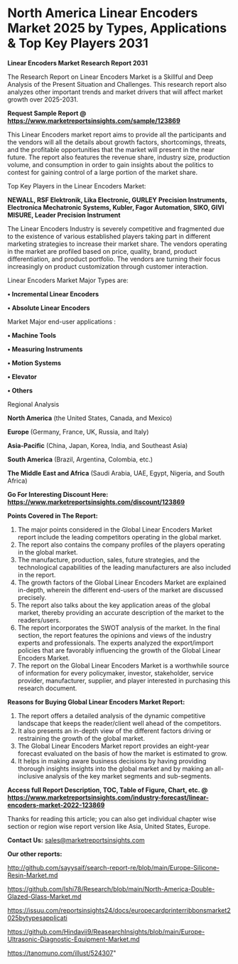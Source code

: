 # North America Linear Encoders Market 2025 by Types, Applications & Top Key Players 2031

<strong>Linear Encoders Market Research Report 2031</strong>

The Research Report on Linear Encoders Market is a Skillful and Deep Analysis of the Present Situation and Challenges. This research report also analyzes other important trends and market drivers that will affect market growth over 2025-2031.

<strong>Request Sample Report @ <a href=https://www.marketreportsinsights.com/sample/123869>https://www.marketreportsinsights.com/sample/123869</a></strong>

This Linear Encoders market report aims to provide all the participants and the vendors will all the details about growth factors, shortcomings, threats, and the profitable opportunities that the market will present in the near future. The report also features the revenue share, industry size, production volume, and consumption in order to gain insights about the politics to contest for gaining control of a large portion of the market share.

Top Key Players in the Linear Encoders Market:

<strong>NEWALL, RSF Elektronik, Lika Electronic, GURLEY Precision Instruments, Electronica Mechatronic Systems, Kubler, Fagor Automation, SIKO, GIVI MISURE, Leader Precision Instrument</strong>

The Linear Encoders Industry is severely competitive and fragmented due to the existence of various established players taking part in different marketing strategies to increase their market share. The vendors operating in the market are profiled based on price, quality, brand, product differentiation, and product portfolio. The vendors are turning their focus increasingly on product customization through customer interaction.

Linear Encoders Market Major Types are:

<strong>• Incremental Linear Encoders

• Absolute Linear Encoders</strong>

Market Major end-user applications :

<strong>• Machine Tools

• Measuring Instruments

• Motion Systems

• Elevator

• Others</strong>

Regional Analysis

</u><strong><b>North America</b></strong> (the United States, Canada, and Mexico)

<strong><b>Europe </b></strong>(Germany, France, UK, Russia, and Italy)

<strong><b>Asia-Pacific</b></strong> (China, Japan, Korea, India, and Southeast Asia)

<strong><b>South America</b></strong> (Brazil, Argentina, Colombia, etc.)

<strong><b>The Middle East and Africa</b></strong> (Saudi Arabia, UAE, Egypt, Nigeria, and South Africa)

<strong>Go For Interesting Discount Here: <a href=https://www.marketreportsinsights.com/discount/123869>https://www.marketreportsinsights.com/discount/123869</a></strong>

<strong>Points Covered in The Report:</strong>
<ol>
  <li>The major points considered in the Global Linear Encoders Market report include the leading competitors operating in the global market.</li>
  <li>The report also contains the company profiles of the players operating in the global market.</li>
  <li>The manufacture, production, sales, future strategies, and the technological capabilities of the leading manufacturers are also included in the report.</li>
  <li>The growth factors of the Global Linear Encoders Market are explained in-depth, wherein the different end-users of the market are discussed precisely.</li>
  <li>The report also talks about the key application areas of the global market, thereby providing an accurate description of the market to the readers/users.</li>
  <li>The report incorporates the SWOT analysis of the market. In the final section, the report features the opinions and views of the industry experts and professionals. The experts analyzed the export/import policies that are favorably influencing the growth of the Global Linear Encoders Market.</li>
  <li>The report on the Global Linear Encoders Market is a worthwhile source of information for every policymaker, investor, stakeholder, service provider, manufacturer, supplier, and player interested in purchasing this research document.</li>
</ol>
<strong>Reasons for Buying Global Linear Encoders Market Report:</strong>

<ol>
  <li>The report offers a detailed analysis of the dynamic competitive landscape that keeps the reader/client well ahead of the competitors.</li>
  <li>It also presents an in-depth view of the different factors driving or restraining the growth of the global market.</li>
  <li>The Global Linear Encoders Market report provides an eight-year forecast evaluated on the basis of how the market is estimated to grow.</li>
  <li>It helps in making aware business decisions by having providing thorough insights insights into the global market and by making an all-inclusive analysis of the key market segments and sub-segments.</li>
</ol>
<strong>Access full Report Description, TOC, Table of Figure, Chart, etc. @ <a href=https://www.marketreportsinsights.com/industry-forecast/linear-encoders-market-2022-123869>https://www.marketreportsinsights.com/industry-forecast/linear-encoders-market-2022-123869</a></strong>


Thanks for reading this article; you can also get individual chapter wise section or region wise report version like Asia, United States, Europe.

<strong>Contact Us:</strong>
sales@marketreportsinsights.com

<strong>Our other reports:</strong>

<a href=http://github.com/sayysaif/search-report-re/blob/main/Europe-Silicone-Resin-Market.md>http://github.com/sayysaif/search-report-re/blob/main/Europe-Silicone-Resin-Market.md</a>

<a href=https://github.com/Ishi78/Research/blob/main/North-America-Double-Glazed-Glass-Market.md>https://github.com/Ishi78/Research/blob/main/North-America-Double-Glazed-Glass-Market.md</a>

<a href=https://issuu.com/reportsinsights24/docs/europecardprinterribbonsmarket2025bytypesapplicati>https://issuu.com/reportsinsights24/docs/europecardprinterribbonsmarket2025bytypesapplicati</a>

<a href=https://github.com/Hindavii9/ReasearchInsights/blob/main/Europe-Ultrasonic-Diagnostic-Equipment-Market.md>https://github.com/Hindavii9/ReasearchInsights/blob/main/Europe-Ultrasonic-Diagnostic-Equipment-Market.md</a>

<a href=https://tanomuno.com/illust/524307>https://tanomuno.com/illust/524307</a>"
